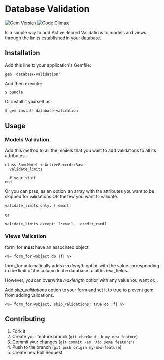 # Database Validation
[![Gem Version](https://badge.fury.io/rb/database-validation.png)](http://badge.fury.io/rb/database-validation)
[![Code Climate](https://codeclimate.com/github/eventioz/database-validation.png)](https://codeclimate.com/github/eventioz/database-validation)

Is a simple way to add Active Record Validations to models and views through the limits established in your database.

## Installation

Add this line to your application's Gemfile:

    gem 'database-validation'

And then execute:

    $ bundle

Or install it yourself as:

    $ gem install database-validation

## Usage

### Models Validation

Add this method to all the models that you want to add validations to
all its attributes.

    class SomeModel < ActiveRecord::Base
      validate_limits

      # your stuff
    end

Or you can pass, as an option, an array with the attributes you want to
be skipped for validations OR the few you want to validate.

    validate_limits only: [:email]

or

    validate_limits except: [:email, :credit_card]

### Views Validation

  form_for **must** have an associated object.

    <%= form_for @object do |f| %>

  form_for automatically adds *maxlength* option with the value
corresponding to the limit of the column in the database to all its text_fields.

  However, you can overwrite *maxlength* option with any value you want
or...

  Add *skip_validations* option to your form and set it to true to prevent gem from adding validations.

    <%= form_for @object, skip_validations: true do |f| %>

## Contributing

1. Fork it
2. Create your feature branch (`git checkout -b my-new-feature`)
3. Commit your changes (`git commit -am 'Add some feature'`)
4. Push to the branch (`git push origin my-new-feature`)
5. Create new Pull Request
